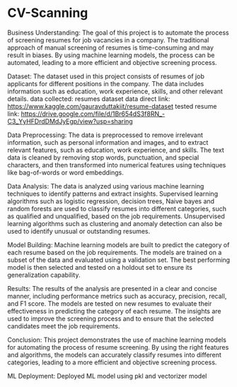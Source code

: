 # CV-Scanning

Business Understanding:
The goal of this project is to automate the process of screening resumes for job vacancies in a company. The traditional approach of manual screening of resumes is time-consuming and may result in biases. By using machine learning models, the process can be automated, leading to a more efficient and objective screening process.

Dataset:
The dataset used in this project consists of resumes of job applicants for different positions in the company. The data includes information such as education, work experience, skills, and other relevant details.
data collected: resumes dataset
data direct link: https://www.kaggle.com/gauravduttakiit/resume-dataset
tested resume link: https://drive.google.com/file/d/1Br654dS3f8RN_-C3_YyHFDrdDMdJyEgp/view?usp=sharing

Data Preprocessing:
The data is preprocessed to remove irrelevant information, such as personal information and images, and to extract relevant features, such as education, work experience, and skills. The text data is cleaned by removing stop words, punctuation, and special characters, and then transformed into numerical features using techniques like bag-of-words or word embeddings.

Data Analysis:
The data is analyzed using various machine learning techniques to identify patterns and extract insights. Supervised learning algorithms such as logistic regression, decision trees, Naive bayes and random forests are used to classify resumes into different categories, such as qualified and unqualified, based on the job requirements. Unsupervised learning algorithms such as clustering and anomaly detection can also be used to identify unusual or outstanding resumes.

Model Building:
Machine learning models are built to predict the category of each resume based on the job requirements. The models are trained on a subset of the data and evaluated using a validation set. The best performing model is then selected and tested on a holdout set to ensure its generalization capability.

Results:
The results of the analysis are presented in a clear and concise manner, including performance metrics such as accuracy, precision, recall, and F1 score. The models are tested on new resumes to evaluate their effectiveness in predicting the category of each resume. The insights are used to improve the screening process and to ensure that the selected candidates meet the job requirements.

Conclusion:
This project demonstrates the use of machine learning models for automating the process of resume screening. By using the right features and algorithms, the models can accurately classify resumes into different categories, leading to a more efficient and objective screening process.

ML Deployment:
Deployed ML model using pkl and vectorizer model
